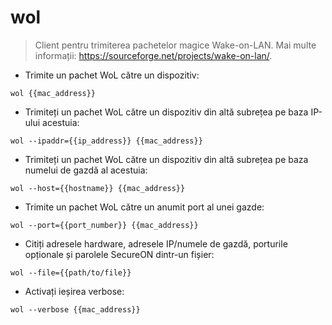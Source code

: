 # wol

> Client pentru trimiterea pachetelor magice Wake-on-LAN.
> Mai multe informații: <https://sourceforge.net/projects/wake-on-lan/>.

- Trimite un pachet WoL către un dispozitiv:

`wol {{mac_address}}`

- Trimiteți un pachet WoL către un dispozitiv din altă subrețea pe baza IP-ului acestuia:

`wol --ipaddr={{ip_address}} {{mac_address}}`

- Trimiteți un pachet WoL către un dispozitiv din altă subrețea pe baza numelui de gazdă al acestuia:

`wol --host={{hostname}} {{mac_address}}`

- Trimite un pachet WoL către un anumit port al unei gazde:

`wol --port={{port_number}} {{mac_address}}`

- Citiți adresele hardware, adresele IP/numele de gazdă, porturile opționale și parolele SecureON dintr-un fișier:

`wol --file={{path/to/file}}`

- Activați ieșirea verbose:

`wol --verbose {{mac_address}}`
